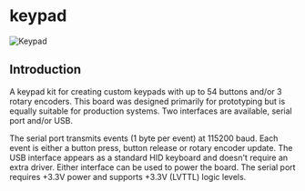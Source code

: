 # keypad

![Keypad](/images/keypad.png)


## Introduction

A keypad kit for creating custom keypads with up to 54 buttons and/or 3 rotary encoders.  This board was designed primarily for prototyping but is equally suitable for production systems. Two interfaces are available, serial port and/or USB. 

The serial port transmits events (1 byte per event) at 115200 baud. Each event is either a button press, button release or rotary encoder update. The USB interface appears as a standard HID keyboard and doesn't require an extra driver. Either interface can be used to power the board. The serial port requires +3.3V power and supports +3.3V (LVTTL) logic levels.


